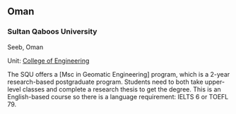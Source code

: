 ## Oman

### Sultan Qaboos University

Seeb, Oman

Unit: [College of Engineering](http://www.squ.edu.om/engineering)

The SQU offers a [Msc in Geomatic Engineering] program, which is a 2-year research-based postgraduate program. Students need to both take upper-level classes and complete a research thesis to get the degree. This is an English-based course so there is a language requirement: IELTS 6 or TOEFL 79.

